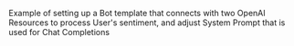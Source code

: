 Example of setting up a Bot template that connects with two OpenAI Resources to process User's sentiment, and adjust System Prompt that is used for Chat Completions
